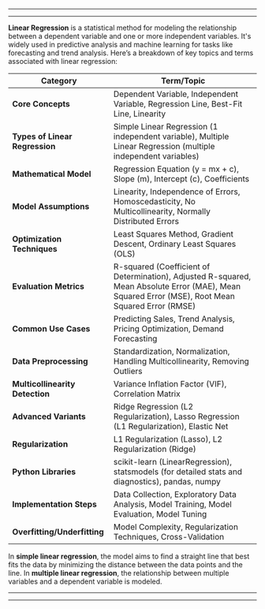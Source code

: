 




---
---
**Linear Regression** is a statistical method for modeling the relationship between a dependent variable and one or more independent variables. It's widely used in predictive analysis and machine learning for tasks like forecasting and trend analysis. Here’s a breakdown of key topics and terms associated with linear regression:

| **Category**                | **Term/Topic**                                                                                           |
|-----------------------------|----------------------------------------------------------------------------------------------------------|
| **Core Concepts**           | Dependent Variable, Independent Variable, Regression Line, Best-Fit Line, Linearity                      |
| **Types of Linear Regression** | Simple Linear Regression (1 independent variable), Multiple Linear Regression (multiple independent variables) |
| **Mathematical Model**      | Regression Equation (y = mx + c), Slope (m), Intercept (c), Coefficients                                |
| **Model Assumptions**       | Linearity, Independence of Errors, Homoscedasticity, No Multicollinearity, Normally Distributed Errors  |
| **Optimization Techniques** | Least Squares Method, Gradient Descent, Ordinary Least Squares (OLS)                                    |
| **Evaluation Metrics**      | R-squared (Coefficient of Determination), Adjusted R-squared, Mean Absolute Error (MAE), Mean Squared Error (MSE), Root Mean Squared Error (RMSE) |
| **Common Use Cases**        | Predicting Sales, Trend Analysis, Pricing Optimization, Demand Forecasting                              |
| **Data Preprocessing**      | Standardization, Normalization, Handling Multicollinearity, Removing Outliers                           |
| **Multicollinearity Detection** | Variance Inflation Factor (VIF), Correlation Matrix                                                  |
| **Advanced Variants**       | Ridge Regression (L2 Regularization), Lasso Regression (L1 Regularization), Elastic Net                 |
| **Regularization**          | L1 Regularization (Lasso), L2 Regularization (Ridge)                                                    |
| **Python Libraries**        | scikit-learn (LinearRegression), statsmodels (for detailed stats and diagnostics), pandas, numpy        |
| **Implementation Steps**    | Data Collection, Exploratory Data Analysis, Model Training, Model Evaluation, Model Tuning              |
| **Overfitting/Underfitting** | Model Complexity, Regularization Techniques, Cross-Validation                                          |

In **simple linear regression**, the model aims to find a straight line that best fits the data by minimizing the distance between the data points and the line. In **multiple linear regression**, the relationship between multiple variables and a dependent variable is modeled. 



---
---
